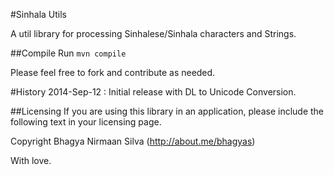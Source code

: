 #Sinhala Utils

A util library for processing Sinhalese/Sinhala characters and Strings.

##Compile
Run `mvn compile`

Please feel free to fork and contribute as needed.

#History
2014-Sep-12 : Initial release with DL to Unicode Conversion.

##Licensing
If you are using this library in an application, please include the following text in your licensing page.

Copyright Bhagya Nirmaan Silva (http://about.me/bhagyas)

With love.